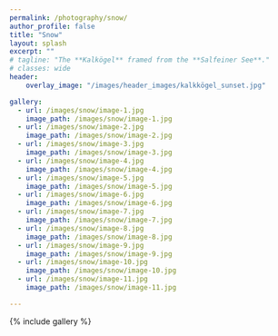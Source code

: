 ```yaml
---
permalink: /photography/snow/
author_profile: false
title: "Snow"
layout: splash
excerpt: ""
# tagline: "The **Kalkögel** framed from the **Salfeiner See**."
# classes: wide
header: 
    overlay_image: "/images/header_images/kalkkögel_sunset.jpg"

gallery:
  - url: /images/snow/image-1.jpg
    image_path: /images/snow/image-1.jpg
  - url: /images/snow/image-2.jpg
    image_path: /images/snow/image-2.jpg
  - url: /images/snow/image-3.jpg
    image_path: /images/snow/image-3.jpg
  - url: /images/snow/image-4.jpg
    image_path: /images/snow/image-4.jpg
  - url: /images/snow/image-5.jpg
    image_path: /images/snow/image-5.jpg
  - url: /images/snow/image-6.jpg
    image_path: /images/snow/image-6.jpg
  - url: /images/snow/image-7.jpg
    image_path: /images/snow/image-7.jpg
  - url: /images/snow/image-8.jpg
    image_path: /images/snow/image-8.jpg
  - url: /images/snow/image-9.jpg
    image_path: /images/snow/image-9.jpg
  - url: /images/snow/image-10.jpg
    image_path: /images/snow/image-10.jpg
  - url: /images/snow/image-11.jpg
    image_path: /images/snow/image-11.jpg

---
```


{% include gallery %}